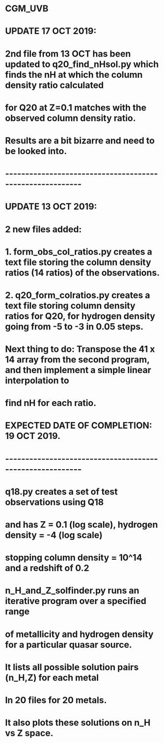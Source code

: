 # CGM_UVB

# UPDATE 17 OCT 2019:

# 2nd file from 13 OCT has been updated to q20_find_nHsol.py which finds the nH at which the column density ratio calculated
# for Q20 at Z=0.1 matches with the observed column density ratio.
# Results are a bit bizarre and need to be looked into.

# ---------------------------------------------------------

# UPDATE 13 OCT 2019:

# 2 new files added:

# 1. form_obs_col_ratios.py creates a text file storing the column density ratios (14 ratios) of the observations.
# 2. q20_form_colratios.py creates a text file storing column density ratios for Q20, for hydrogen density going from -5 to -3 in 0.05 steps. 

# Next thing to do: Transpose the 41 x 14 array from the second program, and then implement a simple linear interpolation to 
# find nH for each ratio. 

# EXPECTED DATE OF COMPLETION: 19 OCT 2019.

# ---------------------------------------------------------

#
#
#

# q18.py creates a set of test observations using Q18
# and has Z = 0.1 (log scale), hydrogen density = -4 (log scale)
# stopping column density = 10^14 and a redshift of 0.2

# n_H_and_Z_solfinder.py runs an iterative program over a specified range
# of metallicity and hydrogen density for a particular quasar source.
# It lists all possible solution pairs (n_H,Z) for each metal
# In 20 files for 20 metals.
# It also plots these solutions on n_H vs Z space.

